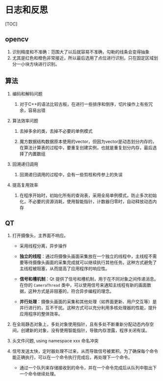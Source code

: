 # 日志和反思

[TOC]

## opencv

1. 识别精度和不准确：范围大了以后就容易不准确，勾勒的线条会变得抽象
2. 尤其是红色和橙色非常接近，所以最后选用了点位进行识别，只在固定区域划分一小块方块进行识别。

## 算法

1. 编码和解码问题
   1. 对于C++的语法比较古板，在进行一些排序和倒序，切片操作上有些冗余，容易出错

2. 算法效率问题

   1. 去掉多余的类，去掉不必要的单例模式

   1. 魔方数据结构数据原本使用的vector，但因为vector是动态划分内存的，在算法计算表的过程中，要重复创建实例，也就是重复划分内存，最后选择了内置数组

3. 回溯递归调用
   1. 回溯递归调用的过程中，会有一些剪枝和传参上的失误

4. 提高复用效率

   1. 在程序开始时，初始化所有的查询表，采用全局单例模式，防止多次初始化，不必要的资源消耗，使用智能指针，计数器归零时，自动释放动态内存

      


## QT

1. 打开摄像头，主界面不响应。

   - 采用线程分离，异步操作

   - **独立的线程**：通过将摄像头画面采集放在一个独立的线程中，主线程不需要等待摄像头画面的采集完成就可以继续执行其他任务。这种方式避免了主线程被阻塞，从而提高了应用程序的响应性。

   - **信号和槽机制**：Qt 提供了信号和槽机制，用于在不同对象之间传递消息。在你的 `CameraThread` 类中，可以使用信号来通知主线程有新的画面数据，这种方式是非阻塞的，符合异步编程的理念。

   - **并行处理**：摄像头画面的采集和其他处理（如界面更新、用户交互等）是并行进行的，互不干扰。这种方式可以充分利用多核处理器的性能，提升应用程序的整体效率。

2. 在全局静态对象上，多处对象使用指针，且有多处不断重新分配动态内存空间，创建新的对象，没有使用智能指针，导致内存泄露，程序关闭有误。

3. 头文件问题, using namespace xxx 命名冲突

4. 信号发送太快，定时器处理不过来，从而导致信号被累积。为了确保每个命令能正确执行，可以在一个命令执行完成后，再处理下一个命令。

   - 通过一个队列来存储接收到的命令，并在一个命令完成后从队列中取出下一个命令继续处理。